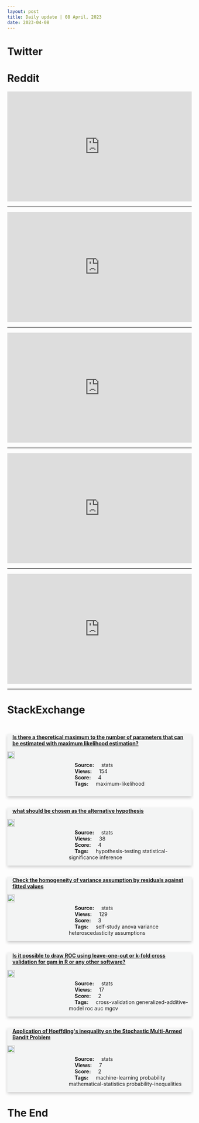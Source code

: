```yaml
---
layout: post
title: Daily update | 08 April, 2023
date: 2023-04-08
---
```


<script async src="https://platform.twitter.com/widgets.js" charset="utf-8"></script>


<script src='https://storage.ko-fi.com/cdn/scripts/overlay-widget.js'></script>
<script>
  kofiWidgetOverlay.draw('themldojo', {
    'type': 'floating-chat',
    'floating-chat.donateButton.text': 'Support me',
    'floating-chat.donateButton.background-color': '#f45d22',
    'floating-chat.donateButton.text-color': '#fff'
  });
</script>

# Twitter 

<blockquote class="twitter-tweet"><a href="https://twitter.com/PalantirTech/status/1644428204239642625"></a></blockquote>

<blockquote class="twitter-tweet"><a href="https://twitter.com/ylecun/status/1644298106664624128"></a></blockquote>

<blockquote class="twitter-tweet"><a href="https://twitter.com/80Level/status/1644399639964295168"></a></blockquote>

<blockquote class="twitter-tweet"><a href="https://twitter.com/AuratMarchKHI/status/1644302509152804867"></a></blockquote>

<blockquote class="twitter-tweet"><a href="https://twitter.com/svpino/status/1644309077198245889"></a></blockquote>

<blockquote class="twitter-tweet"><a href="https://twitter.com/ylecun/status/1644386170346799115"></a></blockquote>

<blockquote class="twitter-tweet"><a href="https://twitter.com/ylecun/status/1644446652541878273"></a></blockquote>

<blockquote class="twitter-tweet"><a href="https://twitter.com/ylecun/status/1644484008250691584"></a></blockquote>

<blockquote class="twitter-tweet"><a href="https://twitter.com/ylecun/status/1644299474418688000"></a></blockquote>

<blockquote class="twitter-tweet"><a href="https://twitter.com/ylecun/status/1644503748310454272"></a></blockquote>

# Reddit 

<iframe id="reddit-embed" src="https://www.redditmedia.com/r/datascience/comments/12ekysa/data_science_is_so_vast_how_to_prioritize_what_to?ref_source=embed&amp;ref=share&amp;embed=true" sandbox="allow-scripts allow-same-origin allow-popups" style="border: none;" height="300" width="100%" scrolling="yes"></iframe>
<hr style="width:100%;text-align:left;margin-left:0">
<iframe id="reddit-embed" src="https://www.redditmedia.com/r/dataengineering/comments/12ekdv2/data_engineers_processing_data_access_requests?ref_source=embed&amp;ref=share&amp;embed=true" sandbox="allow-scripts allow-same-origin allow-popups" style="border: none;" height="300" width="100%" scrolling="yes"></iframe>
<hr style="width:100%;text-align:left;margin-left:0">
<iframe id="reddit-embed" src="https://www.redditmedia.com/r/datascience/comments/12ew5lq/job_application_experiment_the_unicorn_candidate?ref_source=embed&amp;ref=share&amp;embed=true" sandbox="allow-scripts allow-same-origin allow-popups" style="border: none;" height="300" width="100%" scrolling="yes"></iframe>
<hr style="width:100%;text-align:left;margin-left:0">
<iframe id="reddit-embed" src="https://www.redditmedia.com/r/MachineLearning/comments/12et59x/r_cerebrasgpt_open_computeoptimal_language_models?ref_source=embed&amp;ref=share&amp;embed=true" sandbox="allow-scripts allow-same-origin allow-popups" style="border: none;" height="300" width="100%" scrolling="yes"></iframe>
<hr style="width:100%;text-align:left;margin-left:0">
<iframe id="reddit-embed" src="https://www.redditmedia.com/r/MachineLearning/comments/12ehsay/d_what_is_it_like_to_work_on_niche_topics_that?ref_source=embed&amp;ref=share&amp;embed=true" sandbox="allow-scripts allow-same-origin allow-popups" style="border: none;" height="300" width="100%" scrolling="yes"></iframe>
<hr style="width:100%;text-align:left;margin-left:0">

<style>
.card {
box-shadow: 0 4px 8px 0 rgba(0,0,0,0.2);
transition: 0.3s;
width: 100%;
background-color: #F3F4F4;
}
p{
    margin-left:  3em;
    padding-top: 1em;
}
.part2{
    display: grid;
    grid-template-columns: 1fr 3fr;
}
h4{
    margin: 1em;
}

.card:hover {
box-shadow: 0 8px 16px 0 rgba(0,0,0,0.2);
}
b {
padding: 2px 16px;
}
</style>
  
# StackExchange 


  <br>
  <div class="card">
  <h4><a href='https://stats.stackexchange.com/questions/612239/is-there-a-theoretical-maximum-to-the-number-of-parameters-that-can-be-estimated'>Is there a theoretical maximum to the number of parameters that can be estimated with maximum likelihood estimation?</a></h4> 
  <div class="part2">
      <img src="https://cdn.sstatic.net/Sites/stats/Img/apple-touch-icon@2.png?v=344f57aa10cc" alt="Img missing!" style="width:40%">
      <p><b>Source:</b> stats<br><b>Views:</b> 154<br><b>Score:</b> 4<br><b>Tags:</b> <span class="badge badge-dark">maximum-likelihood</span></p> 
  </div>
  </div>
      
  <br>
  <div class="card">
  <h4><a href='https://stats.stackexchange.com/questions/612221/what-should-be-chosen-as-the-alternative-hypothesis'>what should be chosen as the alternative hypothesis</a></h4> 
  <div class="part2">
      <img src="https://cdn.sstatic.net/Sites/stats/Img/apple-touch-icon@2.png?v=344f57aa10cc" alt="Img missing!" style="width:40%">
      <p><b>Source:</b> stats<br><b>Views:</b> 38<br><b>Score:</b> 4<br><b>Tags:</b> <span class="badge badge-dark">hypothesis-testing</span> <span class="badge badge-dark">statistical-significance</span> <span class="badge badge-dark">inference</span></p> 
  </div>
  </div>
      
  <br>
  <div class="card">
  <h4><a href='https://stats.stackexchange.com/questions/612222/check-the-homogeneity-of-variance-assumption-by-residuals-against-fitted-values'>Check the homogeneity of variance assumption by residuals against fitted values</a></h4> 
  <div class="part2">
      <img src="https://cdn.sstatic.net/Sites/stats/Img/apple-touch-icon@2.png?v=344f57aa10cc" alt="Img missing!" style="width:40%">
      <p><b>Source:</b> stats<br><b>Views:</b> 129<br><b>Score:</b> 3<br><b>Tags:</b> <span class="badge badge-dark">self-study</span> <span class="badge badge-dark">anova</span> <span class="badge badge-dark">variance</span> <span class="badge badge-dark">heteroscedasticity</span> <span class="badge badge-dark">assumptions</span></p> 
  </div>
  </div>
      
  <br>
  <div class="card">
  <h4><a href='https://stats.stackexchange.com/questions/612217/is-it-possible-to-draw-roc-using-leave-one-out-or-k-fold-cross-validation-for-ga'>Is it possible to draw ROC using leave-one-out or k-fold cross validation for gam in R or any other software?</a></h4> 
  <div class="part2">
      <img src="https://cdn.sstatic.net/Sites/stats/Img/apple-touch-icon@2.png?v=344f57aa10cc" alt="Img missing!" style="width:40%">
      <p><b>Source:</b> stats<br><b>Views:</b> 17<br><b>Score:</b> 2<br><b>Tags:</b> <span class="badge badge-dark">cross-validation</span> <span class="badge badge-dark">generalized-additive-model</span> <span class="badge badge-dark">roc</span> <span class="badge badge-dark">auc</span> <span class="badge badge-dark">mgcv</span></p> 
  </div>
  </div>
      
  <br>
  <div class="card">
  <h4><a href='https://stats.stackexchange.com/questions/612226/application-of-hoeffdings-inequality-on-the-stochastic-multi-armed-bandit-probl'>Application of Hoeffding&#39;s inequality on the Stochastic Multi-Armed Bandit Problem</a></h4> 
  <div class="part2">
      <img src="https://cdn.sstatic.net/Sites/stats/Img/apple-touch-icon@2.png?v=344f57aa10cc" alt="Img missing!" style="width:40%">
      <p><b>Source:</b> stats<br><b>Views:</b> 7<br><b>Score:</b> 2<br><b>Tags:</b> <span class="badge badge-dark">machine-learning</span> <span class="badge badge-dark">probability</span> <span class="badge badge-dark">mathematical-statistics</span> <span class="badge badge-dark">probability-inequalities</span></p> 
  </div>
  </div>
      
# The End